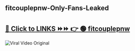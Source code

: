 
 ## fitcouplepnw-Only-Fans-Leaked

# <h2><a href="https://clipsfans.com/fitcouplepnw&ref=git">🔗 Click to LINKS ⏩⏩ 👉 🟢 fitcouplepnw </a></h2>

<a href="https://clipsfans.com/fitcouplepnw&ref=git" rel="nofollow" data-target="animated-image.originalLink"><img src="https://i.ibb.co.com/xMMVF88/686577567.gif" alt="Viral Video Original" style="max-width: 100%; display: inline-block;" data-target="animated-image.originalImage"></a>
